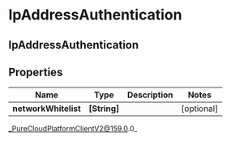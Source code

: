 # IpAddressAuthentication

## IpAddressAuthentication

## Properties

|Name | Type | Description | Notes|
|------------ | ------------- | ------------- | -------------|
| **networkWhitelist** | **[String]** |  | [optional] |



_PureCloudPlatformClientV2@159.0.0_

